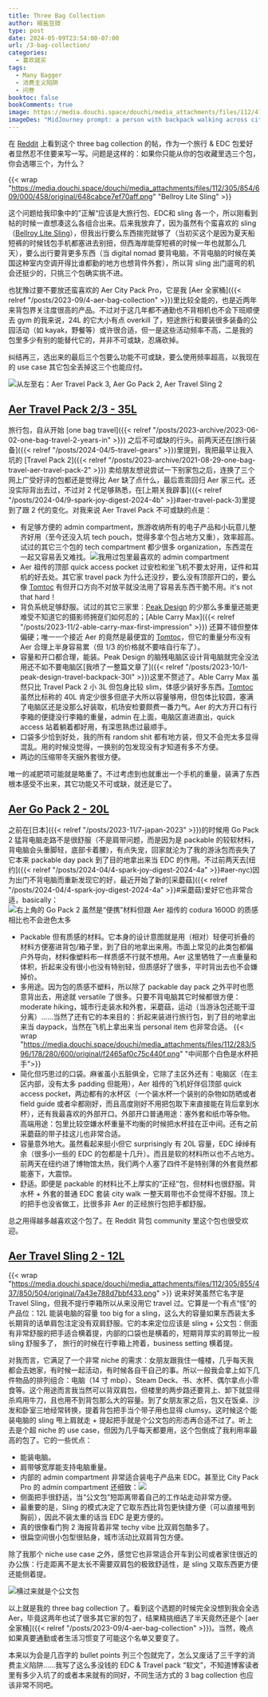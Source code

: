 ```yaml
---
title: Three Bag Collection
author: 椒盐豆豉
type: post
date: 2024-05-09T23:54:00-07:00
url: /3-bag-collection/
categories:
  - 喜欢就买
tags:
  - Many Bagger
  - 消费主义陷阱
  - 问卷
booktoc: false
bookComments: true
image: https://media.douchi.space/douchi/media_attachments/files/112/415/267/027/111/742/original/1b2b747256c61700.png
imageDes: "MidJourney prompt: a person with backpack walking across city to mountain isometric view --niji 5 --ar 16:9"
---
```


在 [Reddit](https://www.reddit.com/r/ManyBaggers/comments/1c4osxk/your_ultimate_three_bag_collection/) 上看到这个 three bag collection 的帖，作为一个旅行 & EDC 包爱好者显然忍不住要来写一写。问题是这样的：如果你只能从你的包收藏里选三个包，你会选哪三个，为什么？

<!--more-->

{{< wrap "https://media.douchi.space/douchi/media_attachments/files/112/305/854/609/000/458/original/648cabce7ef70aff.png" "Bellroy Lite Sling" >}}

这个问题给我印象中的”正解“应该是大旅行包、EDC和 sling 各一个，所以刚看到帖的时候一直想凑这么各组合出来。后来我放弃了，因为虽然有个蛮喜欢的 sling （[Bellroy Lite Sling](https://amzn.to/3q2nx9L)），但我出行要么东西揣兜就够了（当初买这个是因为夏天船短裤的时候钱包手机都塞进去别扭，但西海岸能穿短裤的时候一年也就那么几天），要么出行要背更多东西（当 digital nomad 要背电脑，不背电脑的时候在美国这种室内空调开得比谁都勤的地方也想背件外套），所以背 sling 出门遛弯的机会还挺少的，只挑三个包确实挑不进。

也犹豫过要不要放还蛮喜欢的 Aer City Pack Pro，它是我 [Aer 全家桶]({{< relref "/posts/2023-09/4-aer-bag-collection" >}})里比较全能的，也是近两年来背包界关注度很高的产品。不过对于这几年都不通勤也不背相机也不会下班顺便去 gym 的我来说，24L 的它大小有点 overkill 了，短途旅行和要装很多装备的公园活动（如 kayak，野餐等）或许很合适，但一是这些活动频率不高，二是我的包里多少有别的能替代它的，并非不可或缺，忍痛砍掉。

纠结再三，选出来的最后三个包要么功能不可或缺，要么使用频率超高，以我现在的 use case 其它包全丢掉这三个也能应付。

![从左至右：Aer Travel Pack 3, Aer Go Pack 2, Aer Travel Sling 2](https://media.douchi.space/douchi/media_attachments/files/112/415/272/155/629/546/original/fcfecfae1307565a.png)

## [Aer Travel Pack 2/3 - 35L](https://aersf.com/products/travel-pack-3?utm_source=blog.douchi.space)
旅行包，自从开始 [one bag travel]({{< relref "/posts/2023-archive/2023-06-02-one-bag-travel-2-years-in" >}}) 之后不可或缺的行头。前两天还在[旅行装备]({{< relref "/posts/2024-04/5-travel-gears" >}})里提到，我把最早让我入坑的 [Travel Pack 2]({{< relref "/posts/2023-archive/2021-08-29-one-bag-travel-aer-travel-pack-2" >}}) 卖给朋友想说尝试一下别家包之后，连换了三个网上广受好评的包都还是觉得比 Aer 缺了点什么，最后乖乖回归 Aer 家三代。还没实际背出去过，不过对 2 代足够熟悉，在[上期关我辟事]({{< relref "/posts/2024-04/9-spark-joy-digest-2024-4b" >}}#aer-travel-pack-3)里提到了跟 2 代的变化。对我来说 Aer Travel Pack 不可或缺的点是：
- 有足够方便的 admin compartment，旅游收纳所有的电子产品和小玩意儿整齐好用（至今还没入坑 tech pouch，觉得多拿个包占地方又重），效率超高。试过的其它三个包的 tech compartment 都少很多 organization，东西混在一起又容易丢又难找。![我用过包里最喜欢的 admin compartment](https://media.douchi.space/douchi/media_attachments/files/112/415/276/313/382/543/original/64dda6a93bf2bfbf.png)
- Aer 祖传的顶部 quick access pocket 过安检和坐飞机不要太好用，证件和耳机的好去处。其它家 travel pack 为什么还没抄，要么没有顶部开口的，要么像 [Tomtoc](https://amzn.to/4axzYvK) 有但开口方向不对放平就没法用了容易丢东西干脆不用。it's not that hard！
- 背负系统足够舒服。试过的其它三家里：[Peak Design](https://amzn.to/48bc6xD) 的少那么多重量还能更难受不知道它的摄影师拥趸们如何忍的；[Able Carry Max]({{< relref "/posts/2023-11/2-able-carry-max-first-impression" >}}) 还算不错但整体偏硬；唯一一个接近 Aer 的竟然是最便宜的 [Tomtoc](https://amzn.to/4axzYvK)，但它的重量分布没有 Aer 合理上半身容易累（但 1/3 的价格就不要啥自行车了）。
- 容量和开口都合理，能装。Peak Design 的脑残电脑区设计背电脑就完全没法用还不如不要电脑区[我喷了一整篇文章了]({{< relref "/posts/2023-10/1-peak-design-travel-backpack-30l" >}})这里不赘述了。Able Carry Max 虽然只比 Travel Pack 2 小 3L 但包身比较 slim，体感少装好多东西。[Tomtoc](https://amzn.to/4axzYvK) 虽然比标称的 40L 肯定少很多但底子大所以容量够用，但包体比较圆，塞满了电脑区还是没那么好装取，机场安检要颇费一番力气。Aer 的大方开口有行李箱的便捷没行李箱的重量，admin 在上面，电脑区直进直出，quick access 站着躺着都好用，有深思熟虑过最顺手。 
- 口袋多少恰到好处，我的所有 random shit 都有地方装，但又不会兜太多显得混乱。用的时候没觉得，一换别的包发现没有才知道有多不方便。
- 两边的压缩带冬天捆外套很方便。

唯一的减肥项可能就是略重了。不过考虑到也就重出一个手机的重量，装满了东西根本感受不出来，其它功能又不可或缺，就还是它了。

## [Aer Go Pack 2 - 20L](https://aersf.com/products/go-pack-2?utm_source=blog.douchi.space)
之前在[日本]({{< relref "/posts/2023-11/7-japan-2023" >}})的时候用 Go Pack 2 猛背电脑走路不是很舒服（不是肩带问题，而是因为是 packable 的较软材料，背电脑会头重脚轻，底部卡着腰），有点失宠，回家就沦为了我的游泳包而丧失了它本来 packable day pack 到了目的地拿出来当 EDC 的作用。不过前两天去[纽约]({{< relref "/posts/2024-04/4-spark-joy-digest-2024-4a" >}}#aer-nyc)因为出门不背电脑而重新发现它的好，最近开始了新的[采蘑菇]({{< relref "/posts/2024-04/4-spark-joy-digest-2024-4a" >}}#采蘑菇)爱好它也非常合适，basically：
![右上角的 Go Pack 2 虽然是“便携”材料但跟 Aer 祖传的 codura 1600D 的质感相比也不会逊色太多](https://media.douchi.space/douchi/media_attachments/files/112/415/273/721/042/696/original/ea9b4c21ef83234a.png)
- Packable 但有质感的材料。它本身的设计意图就是用（相对）轻便可折叠的材料方便塞进背包/箱子里，到了目的地拿出来用。市面上常见的此类包都偏户外导向，材料像塑料布一样质感不行就不想用。Aer 这里牺牲了一点重量和体积，折起来没有很小也没有特别轻，但质感好了很多，平时背出去也不会嫌掉价。
- 多用途。因为包的质感不塑料，所以除了 packable day pack 之外平时也愿意背出去，用途就 versatile 了很多。只要不背电脑其它时候都很方便：moderate hiking，城市行走装水和外套，采蘑菇，运动（当游泳包还能干湿分离）……当然了还有它的本来目的：折起来装进行旅行包，到了目的地拿出来当 daypack，当然在飞机上拿出来当 personal item 也非常合适。
{{< wrap "https://media.douchi.space/douchi/media_attachments/files/112/283/596/178/280/600/original/f2465af0c75c440f.png" "中间那个白色是水杯把手">}}
- 简化但巧思过的口袋。麻雀虽小五脏俱全，它除了主区外还有：电脑区（在主区内部，没有太多 padding 但能用），Aer 祖传的飞机好伴侣顶部 quick access pocket，两边都有的水杯区（一个装水杯一个装别的杂物如防晒或者 field guide 或者伞都刚好，而且高度刚好不用把包取下来直接能在背后拿到水杯），还有我最喜欢的外部开口。外部开口普通用途：塞外套和纸巾等杂物。高端用途：包里比较空嫌水杯重量不均衡的时候把水杯挂在正中间。还有之前采蘑菇的带子挂这儿也非常合适。
- 容量意外地大。虽然看起来挺小但它 surprisingly 有 20L 容量，EDC 绰绰有余（很多小一些的 EDC 的包都是十几升）。而且是软的材料所以也不占地方。前两天在纽约进了博物馆太热，我们两个人塞了四件不是特别薄的外套竟然都能塞下，大震惊。
- 舒适。即便是 packable 的材料比不上厚实的“正经”包，但材料也很舒服。背水杯 + 外套的普通 EDC 套装 city walk 一整天肩带也不会觉得不舒服。顶上的把手也没省做工，比很多非 Aer 的正经旅行包把手都舒服。

总之用得越多越喜欢这个包了。在 Reddit 背包 community 里这个包也很受欢迎。

## [Aer Travel Sling 2 - 12L](https://aersf.com/products/travel-sling-2?utm_source=blog.douchi.space)
{{< wrap "https://media.douchi.space/douchi/media_attachments/files/112/305/855/437/850/504/original/7a43e788d7bbf433.png" >}}
说来好笑虽然它名字是 Travel Sling，但我不提行李箱所以从来没用它 travel 过。它算是一个有点“怪”的产品位：12L 能装电脑的容量 too big for a sling，这么大的容量如果东西装太多长期背的话单肩包注定没有双肩舒服。它的本来定位应该是 sling + 公文包：侧面有非常舒服的把手适合横着提，内部的口袋也是横着的，短期背厚实的肩带比一般 sling 舒服多了， 旅行的时候在行李箱上挎着，business setting 横着提。

对我而言，它满足了一个非常 niche 的需求：女朋友跟我住一幢楼，几乎每天我都会去她家，有时候一起活动，有时候各自干自己的事。所以一般我会拿上如下几件物品的排列组合：电脑（14 寸 mbp）、Steam Deck、书、水杯、偶尔拿点小零食等。这个用途而言我当然可以背双肩包，但楼里的两步路还要背上、卸下就显得杀鸡用牛刀，且也用不到背包那么大的容量。到了女朋友家之后，包又在饭桌、沙发和卧室三地经常转换，提着背包把手当个带子用也显得 clumsy。这时候这个能装电脑的 sling 甩上肩就走 + 提起把手就是个公文包的形态再合适不过了。听上去是个超 niche 的 use case，但因为几乎每天都要用，这个包倒成了我利用率最高的包了。它的一些优点：
- 能装电脑。
- 肩带够宽厚能支持电脑重量。
- 内部的 admin compartment 非常适合装电子产品来 EDC。甚至比 City Pack Pro 的 admin compartment 还细致：![](https://media.douchi.space/douchi/media_attachments/files/112/415/278/505/398/999/original/088e4225d7f8007b.png)
- 侧面把手很舒适，当“公文包”短距离带着自己的工作站走动非常方便。
- 最重要的是，Sling 的模式决定了它取东西比背包更快捷方便（可以直接甩到胸前），因此不装太重的话当 EDC 是更方便的。
- 真的很像看门狗 2 海报背着非常 techy vibe 比双肩包酷多了。
- 很扁空间很小包型很贴身，城市活动比双肩背包方便。

除了我那个 niche use case 之外，感觉它也非常适合开车到公司或者家住很近的办公族：行走距离不是太长不需要双肩包的极致舒适性，是 sling 又取东西更方便还能侧着提。

![横过来就是个公文包](https://media.douchi.space/douchi/media_attachments/files/112/415/270/875/343/948/original/8ba8a468eed900bb.png)

以上就是我的 three bag collection 了。看到这个选题的时候完全没想到我会全选 Aer，毕竟这两年也试了很多其它家的包了，结果精挑细选了半天竟然还是个 [aer 全家桶]({{< relref "/posts/2023-09/4-aer-bag-collection" >}})。当然，晚点如果真要通勤或者生活习惯变了可能这个名单又要变了。

本来以为会是几百字的 bullet points 列三个包就完了，怎么又废话了三千字的消费主义陷阱……我写了这么多没钱的 EDC & Travel pack “软文”，不知道博客读者里有多少入坑了的或者本来就有的同好，不同生活方式的 3 bag collection 也应该非常不同吧。
